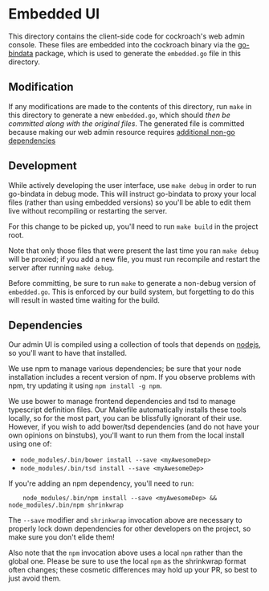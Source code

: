 # Embedded UI

This directory contains the client-side code for cockroach's web admin console.
These files are embedded into the cockroach binary via the
[go-bindata](https://github.com/jteeuwen/go-bindata) package, which is used to
generate the `embedded.go` file in this directory.

## Modification
If any modifications are made to the contents of this directory, run `make`
in this directory to generate a new `embedded.go`, which should _then be
committed along with the original files_. The generated file is committed
because making our web admin resource requires [additional non-go
dependencies](####dependencies)

## Development
While actively developing the user interface, use `make debug` in order to run
go-bindata in debug mode.  This will instruct go-bindata to proxy your local
files (rather than using embedded versions) so you'll be able to edit them live
without recompiling or restarting the server.

For this change to be picked up, you'll need to run `make build` in the project root.

Note that only those files that were present the last time you ran `make debug`
will be proxied; if you add a new file, you must run recompile and restart the
server after running `make debug`.

Before committing, be sure to run `make` to generate a non-debug version of
`embedded.go`. This is enforced by our build system, but forgetting to do this
will result in wasted time waiting for the build.

## Dependencies
Our admin UI is compiled using a collection of tools that depends on
[nodejs](https://nodejs.org/), so you'll want to have that installed.

We use npm to manage various dependencies; be sure that your node installation
includes a recent version of npm. If you observe problems with npm, try updating
it using `npm install -g npm`.

We use bower to manage frontend dependencies and tsd to manage typescript
definition files.
Our Makefile automatically installs these tools locally, so for the most part,
you can be blissfully ignorant of their use. However, if you wish to add
bower/tsd dependencies (and do not have your own opinions on binstubs), you'll
want to run them from the local install using one of:
- `node_modules/.bin/bower install --save <myAwesomeDep>`
- `node_modules/.bin/tsd install --save <myAwesomeDep>`

If you're adding an npm dependency, you'll need to run:
```
	node_modules/.bin/npm install --save <myAwesomeDep> && node_modules/.bin/npm shrinkwrap
```

The `--save` modifier and `shrinkwrap` invocation above are necessary to properly
lock down dependencies for other developers on the project, so make sure you don't
elide them!

Also note that the `npm` invocation above uses a local `npm` rather than the
global one. Please be sure to use the local `npm` as the shrinkwrap format
often changes; these cosmetic differences may hold up your PR, so best to just
avoid them.
